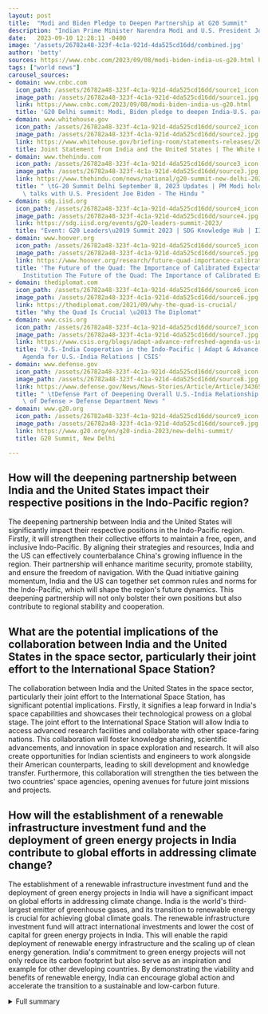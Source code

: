 ```yaml
---
layout: post
title:  "Modi and Biden Pledge to Deepen Partnership at G20 Summit"
description: "Indian Prime Minister Narendra Modi and U.S. President Joe Biden pledged to deepen the partnership between their countries at the G20 summit in New Delhi. The leaders met to discuss a wide range of issues and highlighted the depth and breadth of their relationship."
date:   2023-09-10 12:28:11 -0400
image: '/assets/26782a48-323f-4c1a-921d-4da525cd16dd/combined.jpg'
author: 'betty'
sources: https://www.cnbc.com/2023/09/08/modi-biden-india-us-g20.html https://www.whitehouse.gov/briefing-room/statements-releases/2023/09/08/joint-statement-from-india-and-the-united-states/ https://www.thehindu.com/news/national/g20-summit-new-delhi-2023-september-8-live-news-updates/article67282966.ece https://sdg.iisd.org/events/g20-leaders-summit-2023/ https://www.g20.org/en/g20-india-2023/new-delhi-summit/ https://www.hoover.org/research/future-quad-importance-calibrated-expectations https://thediplomat.com/2021/09/why-the-quad-is-crucial/ https://www.csis.org/blogs/adapt-advance-refreshed-agenda-us-india-relations/us-india-cooperation-indo-pacific https://www.defense.gov/News/News-Stories/Article/Article/3436525/defense-part-of-deepening-overall-us-india-relationship/
tags: ["world news"]
carousel_sources:
- domain: www.cnbc.com
  icon_path: /assets/26782a48-323f-4c1a-921d-4da525cd16dd/source1_icon.jpg
  image_path: /assets/26782a48-323f-4c1a-921d-4da525cd16dd/source1.jpg
  link: https://www.cnbc.com/2023/09/08/modi-biden-india-us-g20.html
  title: 'G20 Delhi summit: Modi, Biden pledge to deepen India-U.S. partnership'
- domain: www.whitehouse.gov
  icon_path: /assets/26782a48-323f-4c1a-921d-4da525cd16dd/source2_icon.jpg
  image_path: /assets/26782a48-323f-4c1a-921d-4da525cd16dd/source2.jpg
  link: https://www.whitehouse.gov/briefing-room/statements-releases/2023/09/08/joint-statement-from-india-and-the-united-states/
  title: Joint Statement from India and the United States | The White House
- domain: www.thehindu.com
  icon_path: /assets/26782a48-323f-4c1a-921d-4da525cd16dd/source3_icon.jpg
  image_path: /assets/26782a48-323f-4c1a-921d-4da525cd16dd/source3.jpg
  link: https://www.thehindu.com/news/national/g20-summit-new-delhi-2023-september-8-live-news-updates/article67282966.ece
  title: " \tG-20 Summit Delhi September 8, 2023 Updates | PM Modi holds bilateral\
    \ talks with U.S. President Joe Biden - The Hindu "
- domain: sdg.iisd.org
  icon_path: /assets/26782a48-323f-4c1a-921d-4da525cd16dd/source4_icon.jpg
  image_path: /assets/26782a48-323f-4c1a-921d-4da525cd16dd/source4.jpg
  link: https://sdg.iisd.org/events/g20-leaders-summit-2023/
  title: "Event: G20 Leaders\u2019 Summit 2023 | SDG Knowledge Hub | IISD"
- domain: www.hoover.org
  icon_path: /assets/26782a48-323f-4c1a-921d-4da525cd16dd/source5_icon.jpg
  image_path: /assets/26782a48-323f-4c1a-921d-4da525cd16dd/source5.jpg
  link: https://www.hoover.org/research/future-quad-importance-calibrated-expectations
  title: 'The Future of the Quad: The Importance of Calibrated Expectations | Hoover
    Institution The Future of the Quad: The Importance of Calibrated Expectations'
- domain: thediplomat.com
  icon_path: /assets/26782a48-323f-4c1a-921d-4da525cd16dd/source6_icon.jpg
  image_path: /assets/26782a48-323f-4c1a-921d-4da525cd16dd/source6.jpg
  link: https://thediplomat.com/2021/09/why-the-quad-is-crucial/
  title: "Why the Quad Is Crucial \u2013 The Diplomat"
- domain: www.csis.org
  icon_path: /assets/26782a48-323f-4c1a-921d-4da525cd16dd/source7_icon.jpg
  image_path: /assets/26782a48-323f-4c1a-921d-4da525cd16dd/source7.jpg
  link: https://www.csis.org/blogs/adapt-advance-refreshed-agenda-us-india-relations/us-india-cooperation-indo-pacific
  title: 'U.S.-India Cooperation in the Indo-Pacific | Adapt & Advance: A Refreshed
    Agenda for U.S.-India Relations | CSIS'
- domain: www.defense.gov
  icon_path: /assets/26782a48-323f-4c1a-921d-4da525cd16dd/source8_icon.jpg
  image_path: /assets/26782a48-323f-4c1a-921d-4da525cd16dd/source8.jpg
  link: https://www.defense.gov/News/News-Stories/Article/Article/3436525/defense-part-of-deepening-overall-us-india-relationship/
  title: " \tDefense Part of Deepening Overall U.S.-India Relationship > U.S. Department\
    \ of Defense > Defense Department News "
- domain: www.g20.org
  icon_path: /assets/26782a48-323f-4c1a-921d-4da525cd16dd/source9_icon.jpg
  image_path: /assets/26782a48-323f-4c1a-921d-4da525cd16dd/source9.jpg
  link: https://www.g20.org/en/g20-india-2023/new-delhi-summit/
  title: G20 Summit, New Delhi

---
```


## How will the deepening partnership between India and the United States impact their respective positions in the Indo-Pacific region?
The deepening partnership between India and the United States will significantly impact their respective positions in the Indo-Pacific region. Firstly, it will strengthen their collective efforts to maintain a free, open, and inclusive Indo-Pacific. By aligning their strategies and resources, India and the US can effectively counterbalance China's growing influence in the region. Their partnership will enhance maritime security, promote stability, and ensure the freedom of navigation. With the Quad initiative gaining momentum, India and the US can together set common rules and norms for the Indo-Pacific, which will shape the region's future dynamics. This deepening partnership will not only bolster their own positions but also contribute to regional stability and cooperation.

## What are the potential implications of the collaboration between India and the United States in the space sector, particularly their joint effort to the International Space Station?
The collaboration between India and the United States in the space sector, particularly their joint effort to the International Space Station, has significant potential implications. Firstly, it signifies a leap forward in India's space capabilities and showcases their technological prowess on a global stage. The joint effort to the International Space Station will allow India to access advanced research facilities and collaborate with other space-faring nations. This collaboration will foster knowledge sharing, scientific advancements, and innovation in space exploration and research. It will also create opportunities for Indian scientists and engineers to work alongside their American counterparts, leading to skill development and knowledge transfer. Furthermore, this collaboration will strengthen the ties between the two countries' space agencies, opening avenues for future joint missions and projects.

## How will the establishment of a renewable infrastructure investment fund and the deployment of green energy projects in India contribute to global efforts in addressing climate change?
The establishment of a renewable infrastructure investment fund and the deployment of green energy projects in India will have a significant impact on global efforts in addressing climate change. India is the world's third-largest emitter of greenhouse gases, and its transition to renewable energy is crucial for achieving global climate goals. The renewable infrastructure investment fund will attract international investments and lower the cost of capital for green energy projects in India. This will enable the rapid deployment of renewable energy infrastructure and the scaling up of clean energy generation. India's commitment to green energy projects will not only reduce its carbon footprint but also serve as an inspiration and example for other developing countries. By demonstrating the viability and benefits of renewable energy, India can encourage global action and accelerate the transition to a sustainable and low-carbon future.



<details>
  <summary>Full summary</summary>
Indian Prime Minister Narendra Modi and U.S. President Joe Biden pledged to deepen the partnership between their countries at the Group of 20 (G20) summit in New Delhi. The leaders met to discuss a wide range of issues and issued a 29-point statement highlighting the depth and breadth of their relationship.

The meeting took place on the eve of the G20 leaders' summit, which is being hosted by Delhi. The G20 is made up of 19 countries and the EU, with India currently holding the Presidency. The theme of this year's summit is 'One Earth, One Family, One Future', emphasizing the interconnectedness of all living beings.

During their meeting, Modi and Biden reaffirmed the importance of the Quad, an initiative that also includes Japan and Australia, in supporting a free, open, inclusive, and resilient Indo-Pacific. They discussed the need to set common rules collectively for the region and addressed their mutual unease about China's ambitions in the Indo-Pacific.

The leaders also recognized the importance of technology in deepening their strategic partnership and lauded ongoing efforts through the India-U.S. Initiative on Critical and Emerging Technology (iCET) to build open, accessible, secure, and resilient technology ecosystems. They announced a midterm review of iCET in September 2023 and expressed their commitment to driving momentum toward the next annual review in early 2024.

In addition, Modi and Biden discussed their countries' collaboration in the space sector. They congratulated the scientists and engineers of the Indian Space Research Organisation (ISRO) on the successful landing of Chandrayaan-3 at the south polar region of the Moon. They also announced discussions on modalities, capacity building, and training for a joint effort to the International Space Station in 2024.

The leaders expressed their commitment to building resilient global semiconductor supply chains and welcomed investments from U.S. companies in India's research, development, and engineering operations. They also emphasized the importance of secure and trusted telecommunications and welcomed cooperation between Indian and U.S. companies in the field of Open RAN and 5G/6G technologies.

Modi and Biden highlighted their shared commitment to addressing global challenges, including climate change and sustainable development. They welcomed the progress made in expanding electric mobility in India and announced joint support for the procurement of 10,000 made-in-India electric buses. They also announced the establishment of a renewable infrastructure investment fund, which will lower the cost of capital and accelerate the deployment of green energy projects in India.

The leaders discussed their countries' collaboration in defense and security, with a focus on space and AI. They welcomed the commencement of negotiations for a commercial agreement to manufacture GE F-414 jet engines in India and expressed their commitment to supporting the advancement of this proposal. They also applauded the establishment of the India-U.S. Defence Acceleration Ecosystem (INDUS-X) to address shared security challenges.

Modi and Biden reaffirmed their commitment to deepening and diversifying the India-U.S. Major Defence Partnership through expanded cooperation in new and emerging domains. They welcomed the renewal of partnerships between Indian and American universities and the establishment of the India-U.S. Global Challenges Institute.

Overall, the meeting between Modi and Biden at the G20 summit showcased the strengthening partnership between India and the United States and their shared commitment to addressing global challenges for a brighter and prosperous future.
</details>
